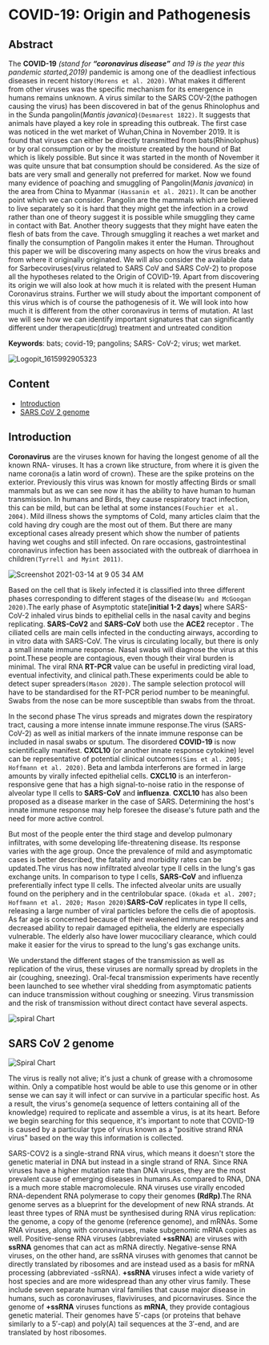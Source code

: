 # COVID-19: Origin and Pathogenesis

## Abstract
The __COVID-19__ _(stand for __“coronavirus disease”__ and 19 is the year this pandemic started,2019)_ pandemic is among one of the deadliest infectious diseases in recent history`(Morens et al. 2020)`. What makes it different from other viruses  was the specific mechanism for its emergence in humans remains unknown. A virus similar to the SARS COV-2(the pathogen causing the virus) has been discovered in bat of the genus Rhinolophus and in the Sunda pangolin(_Mantis javanica_)`(Desmarest 1822)`. It suggests that animals have played a key role in spreading this outbreak. The first case was noticed in the wet market of Wuhan,China in November 2019.  It is found that viruses can either be directly transmitted from bats(Rhinolophus) or by oral consumption or by the moisture created by the hound of Bat which is likely possible. But since it was started in the month of November it was quite unsure that bat consumption should be considered. As the size of bats are very small and generally not preferred for market. Now we found many evidence of poaching and smuggling of Pangolin(_Manis javanica_) in the area from China to Myanmar `(Hassanin et al. 2021)`. It can be another point which we can consider. Pangolin are the mammals which are believed to live separately so it is hard that they might get the infection in a crowd rather than one of theory suggest it is possible while smuggling they came in contact with Bat. Another theory suggests that they might have eaten the flesh of bats from the cave. Through smuggling it reaches a wet market and finally the consumption of Pangolin makes it  enter the Human. Throughout this paper we will be discovering many aspects on how the virus breaks and from where it originally originated. We will also consider the available data for Sarbecoviruses(virus related to SARS CoV and SARS CoV-2) to propose all the hypotheses related to the Origin of COVID-19. Apart from discovering its origin we will also look at how much it is related with the present Human Coronavirus strains. Further we will study about the important component of this virus which is of course the pathogenesis of it. We will look into how much it is different from the other coronavirus in terms of mutation. At last we will see how we can identify important signatures that can significantly different under therapeutic(drug)  treatment and untreated condition


__Keywords__: bats; covid-19; pangolins; SARS- CoV-2; virus;  wet market.


![Logopit_1615992905323](https://user-images.githubusercontent.com/63470232/111488351-29ed6a00-875f-11eb-87dc-32f696bda8dc.jpg)




## Content
 - [Introduction](#Introduction)
 - [SARS CoV 2 genome](#SARSCoV2genome)



## Introduction <a name="Introduction"></a>

__Coronavirus__ are the viruses known for having the longest genome of all the known RNA- viruses. It has a crown like structure, from where it is given the name corona(is a latin word of crown). These are the spike proteins on the exterior. Previously this virus was known for mostly affecting Birds or small mammals but as we can see now it has the ability to have human to human transmission. In humans and Birds, they cause respiratory tract infection, this can be mild, but can be lethal at some instances`(Fouchier et al. 2004)`. Mild illness shows the symptoms of Cold, many articles claim that the cold having dry cough are the most out of them. But there are many exceptional cases already present which show the number of patients having wet coughs and still infected. On rare occasions, gastrointestinal coronavirus infection has been associated with the outbreak of diarrhoea in children`(Tyrrell and Myint 2011)`.

![Screenshot 2021-03-14 at 9 05 34 AM](https://user-images.githubusercontent.com/63470232/112012627-5cc4a300-8b4f-11eb-8d49-3630fe7524bd.png)

Based on the cell that is likely infected it is classified into three different phases corresponding to different stages of the disease`(Wu and McGoogan 2020)`.The early phase of Asymptotic state[__initial 1-2 days__] where SARS-CoV-2 inhaled virus binds to epithelial cells in the nasal cavity and begins replicating. __SARS-CoV2__ and __SARS-CoV__ both use the __ACE2__ receptor . The ciliated cells are main cells infected in the conducting airways, according to in vitro data with SARS-CoV. The virus is circulating locally, but there is only a small innate immune response. Nasal swabs will diagnose the virus at this point.These people are contagious, even though their viral burden is minimal. The viral RNA __RT-PCR__ value can be useful in predicting viral load, eventual infectivity, and clinical path.These experiments could be able to detect super spreaders`(Mason 2020)`. The sample selection protocol will have to be standardised for the RT-PCR period number to be meaningful. Swabs from the nose can be more susceptible than swabs from the throat.

In the second phase The virus spreads and migrates down the respiratory tract, causing a more intense innate immune response.The virus (SARS-CoV-2) as well as initial markers of the innate immune response can be included in nasal swabs or sputum. The disordered __COVID-19__ is now scientifically manifest. __CXCL10__ (or another innate response cytokine) level can be representative of potential clinical outcomes`(Sims et al. 2005; Hoffmann et al. 2020)`. Beta and lambda interferons are formed in large amounts by virally infected epithelial cells. __CXCL10__ is an interferon-responsive gene that has a high signal-to-noise ratio in the response of alveolar type II cells to __SARS-CoV__ and __influenza__. __CXCL10__ has also been proposed as a disease marker in the case of SARS. Determining the host's innate immune response may help foresee the disease's future path and the need for more active control.

But most of the people enter the third stage and develop pulmonary infiltrates, with some developing life-threatening disease. Its response varies with the age group. Once the prevalence of mild and asymptomatic cases is better described, the fatality and morbidity rates can be updated.The virus has now infiltrated alveolar type II cells in the lung's gas exchange units. In comparison to type I cells, __SARS-CoV__ and influenza preferentially infect type II cells. The infected alveolar units are usually found on the periphery and in the centrilobular space. `(Okada et al. 2007; Hoffmann et al. 2020; Mason 2020)`__SARS-CoV__ replicates in type II cells, releasing a large number of viral particles before the cells die of apoptosis. As far age is concerned because of their weakened immune responses and decreased ability to repair damaged epithelia, the elderly are especially vulnerable. The elderly also have lower mucociliary clearance, which could make it easier for the virus to spread to the lung's gas exchange units.

We understand the different stages of the transmission as well as replication of the virus, these viruses are normally spread by droplets in the air (coughing, sneezing). Oral-fecal transmission experiments have recently been launched to see whether viral shedding from asymptomatic patients can induce transmission without coughing or sneezing. Virus transmission and the risk of transmission without direct contact have several aspects.

![spiral Chart](https://cmr.asm.org/content/cmr/28/2/465/F7.medium.gif)

## SARS CoV 2 genome <a name="SARSCoV2genome"></a>

![Spiral Chart](https://www.mdpi.com/pathogens/pathogens-09-00331/article_deploy/html/images/pathogens-09-00331-g001.png)

The virus is really not alive; it's just a chunk of grease with a chromosome within. Only a compatible host would be able to use this genome or in other sense we can say it will infect or can survive in a particular specific host. As a result, the virus's genome(a sequence of letters containing all of the knowledge) required to replicate and assemble a virus, is at its heart. Before we begin searching for this sequence, it's important to note that COVID-19 is caused by a particular type of virus known as a "positive strand RNA virus" based on the way this information is collected.

SARS-COV2 is a single-strand RNA virus, which means it doesn't store the genetic material in DNA but instead in a single strand of RNA. Since RNA viruses have a higher mutation rate than DNA viruses, they are the most prevalent cause of emerging diseases in humans.As compared to RNA, DNA is a much more stable macromolecule. RNA viruses use virally encoded RNA-dependent RNA polymerase to copy their genomes __(RdRp)__.The RNA genome serves as a blueprint for the development of new RNA strands. At least three types of RNA must be synthesised during RNA virus replication: the genome, a copy of the genome (reference genome), and mRNAs. Some RNA viruses, along with coronaviruses, make subgenomic mRNA copies as well. Positive-sense RNA viruses (abbreviated __+ssRNA__) are viruses with __ssRNA__ genomes that can act as mRNA directly. Negative-sense RNA viruses, on the other hand, are ssRNA viruses with genomes that cannot be directly translated by ribosomes and are instead used as a basis for mRNA processing (abbreviated -ssRNA). __+ssRNA__ viruses infect a wide variety of host species and are more widespread than any other virus family. These include seven separate human viral families that cause major disease in humans, such as coronaviruses, flaviviruses, and picornaviruses. Since the genome of __+ssRNA__ viruses functions as __mRNA__, they provide contagious genetic material. Their genomes have 5′-caps (or proteins that behave similarly to a 5′-cap) and poly(A) tail sequences at the 3′-end, and are translated by host ribosomes.


